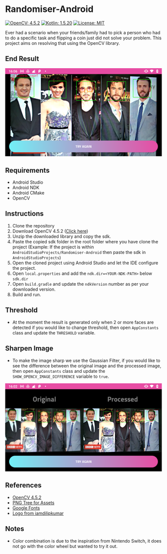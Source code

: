 # Randomiser-Android

[![OpenCV: 4.5.2](https://img.shields.io/badge/OpenCV-27338e)](https://docs.opencv.org/4.5.2/) [![Kotlin: 1.5.20](https://img.shields.io/badge/kotlin-%230095D5.svg)](https://kotlinlang.org/) [![License: MIT](https://img.shields.io/badge/License-MIT-yellow.svg)](https://opensource.org/licenses/MIT) 

Ever had a scenario when your friends/family had to pick a person who had to do a specific task and flipping a coin just did not solve your problem. This project aims on resolving that using the OpenCV library.

## End Result
![Chosen One](/screenshots/chosen.png "Chosen One")

## Requirements
* Android Studio
* Android NDK
* Android CMake
* OpenCV

## Instructions
1. Clone the repository
2. Download OpenCV 4.5.2 ([Click here](https://opencv.org/releases/))
3. Unzip the downloaded library and copy the sdk.
4. Paste the copied sdk folder in the root folder where you have clone the project (Example: If the project is within ```AndroidStudioProjects/Randomiser-Android``` then paste the sdk in ```AndroidStudioProjects```)
5. Open the cloned project using Android Studio and let the IDE configure the project.
6. Open ```local.properties``` and add the ```ndk.dir=<YOUR-NDK-PATH>``` below ```sdk.dir```
7. Open ```build.gradle``` and update the ```ndkVersion``` number as per your downloaded version.
8. Build and run.

## Threshold
* At the moment the result is generated only when 2 or more faces are detected if you would like to change threshold, then open ```AppConstants``` class and update the ```THRESHOLD``` variable.

## Sharpen Image
* To make the image sharp we use the Gaussian Filter, if you would like to see the difference between the original image and the processed image, then open ```AppConstants``` class and update the ```SHOW_OPENCV_IMAGE_DIFFERENCE``` variable to ```true```. 

![Processing Image](/screenshots/image-difference.png "Difference")

## References
* [OpenCV 4.5.2](https://docs.opencv.org/4.5.2/)
* [PNG Tree for Assets](https://pngtree.com/so/photo)
* [Google Fonts](https://fonts.google.com/specimen/Cairo#standard-styles)
* [Logo from iamdilipkumar](https://iamdilipkumar.com/)

## Notes
* Color combination is due to the inspiration from Nintendo Switch, it does not go with the color wheel but wanted to try it out.